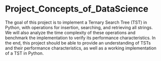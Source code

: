 # Project_Concepts_of_DataScience

The goal of this project is to implement a Ternary Search Tree (TST) in Python, with operations for insertion, searching, and retrieving all strings. We will also analyze the time complexity of these operations and benchmark the implementation to verify its performance characteristics. In the end, this project should be able to provide an understanding of TSTs and their performance characteristics, as well as a working implementation of a TST in Python.
